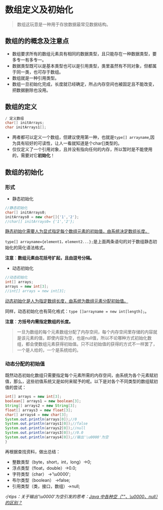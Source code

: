 # 数组定义及初始化

> 数组这玩意是一种用于存放数据最常见数据结构。

## 数组的的概念及注意点

- 数组要求所有的数组元素具有相同的数据类型，且只能存在一种数据类型，要多专一有多专一。
- 数据类型既可以是基本类型也可以是引用类型，类里虽然有不同对象，但都属于同一类，也可存于数组。
- 数组就是一种引用类型。
- 数组一旦初始化完成，长度就已经确定，所占内存空间也被固定且不能改变，把数据删除也没用。

## 数组的定义

```java
/ 定义数组
char[] initArrays;
char initArrays1[];
```

- 两者都可以定义一个数组，但建议使用第一种，也就是`type[] arrayname`,因为具有较好的可读性，让人一看就知道是个char[]类型的。
- 仅仅定义了一个引用对象，且并没有指向任何的内存，所以暂时是不能使用的，需要对它**初始化**！

## 数组的初始化

### 形式

- 静态初始化

```java
//静态初始化
char[] initArrays0;
initArrays0 = new char[]{'1','2'};
//char[] initArrays0= {'1','2'};
```

<u>静态初始化需要人为显式指定每个数组元素的初始值，由系统决定数组长度。</u>

`type[] arrayname={element1，element2...};`是上面两条语句的对于数组静态初始化的简化语法格式。

**注意**：**数组元素由花括号扩起，且由逗号分隔。**

- 动态初始化

```java
//动态初始化
int[] arrays;
arrays = new int[3];
//int[] arrays = new int[3];
```

<u>动态初始化是人为指定数组长度，由系统为数组元素分配初始值。</u>

同样，动态初始化也有简化格式：`type []arrayname = new int[length];`。

**注意**：**方括号内需指定数组的长度。**

> 一旦为数组的每个元素数组分配了内存空间，每个内存空间里存储的内容就是该元素的值，即使内容为空，也是null值，所以不论哪种方式初始化数组，都会使数组元素获得初始值。只不过初始值的获得的方式不一样罢了，一个是人给的，一个是系统给的。

### 动态分配的初始值

既然动态初始化数组只需要指定每个元素所需的内存空间，由系统为各个元素赋初值，那么，这些初值系统又是如何来赋予的呢。以下是对各个不同类型的数组赋初值的尝试：

```java
int[] arrays = new int[3];
boolean[] arrays1 = new boolean[3];
String[] arrays2 = new String[3];
float[] arrays3 = new float[3];
char[] arrays4 = new char[3];
System.out.println(arrays[0]);//0
System.out.println(arrays1[0]);//false
System.out.println(arrays2[0]);//null
System.out.println(arrays3[0]);//0.0
System.out.println(arrays4[0]);//输出'\u0000'为空
}
```

再根据查找资料，做出总结：

- 整数类型（byte，short，int，long）->0;
- 浮点类型（float，double）->0.0;
- 字符类型（char） ->'\u0000';
- 布尔类型（boolean） ->false;
- 引用类型（类，接口，数组）->null;

*小tips：关于输出'\u0000'为空引发的思考：[Java 中各种空（""、\u0000、null）的区别？](http://www.caotama.com/96796.html)*

